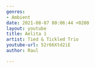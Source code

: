 ```yaml
---
genres:
- Ambient
date: 2021-08-07 00:06:44 +0200
layout: youtube
title: Aelita 1
artist: Tied & Tickled Trio
youtube-url: 52r66Xtd2iE
author: Raul

---
```

